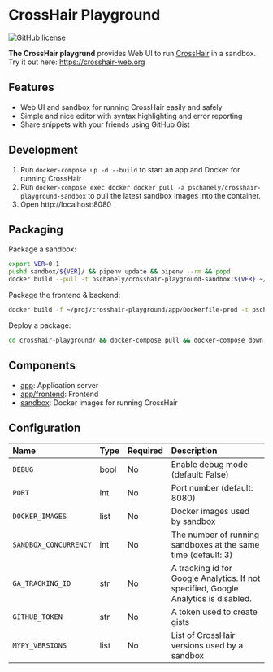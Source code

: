 # CrossHair Playground

[![GitHub license](https://img.shields.io/badge/license-MIT-blue.svg)](https://github.com/pschanely/crosshair-playground/blob/master/LICENSE)

**The CrossHair playgrund** provides Web UI to run [CrossHair](https://github.com/pschanely/CrossHair) in a sandbox. Try it out here: https://crosshair-web.org

## Features
- Web UI and sandbox for running CrossHair easily and safely
- Simple and nice editor with syntax highlighting and error reporting
- Share snippets with your friends using GitHub Gist

## Development
1. Run `docker-compose up -d --build` to start an app and Docker for running CrossHair
2. Run `docker-compose exec docker docker pull -a pschanely/crosshair-playground-sandbox` to pull the latest sandbox images into the container.
3. Open http://localhost:8080

## Packaging
Package a sandbox:
```sh
export VER=0.1
pushd sandbox/${VER}/ && pipenv update && pipenv --rm && popd
docker build --pull -t pschanely/crosshair-playground-sandbox:${VER} ~/proj/crosshair-playground/sandbox/${VER}/ && docker push pschanely/crosshair-playground-sandbox
```
Package the frontend & backend:
```sh
docker build -f ~/proj/crosshair-playground/app/Dockerfile-prod -t pschanely/crosshair-playground:latest ~/proj/crosshair-playground/app/ && docker push pschanely/crosshair-playground
```
Deploy a package:
```sh
cd crosshair-playground/ && docker-compose pull && docker-compose down && docker-compose up -d && docker-compose exec docker docker pull -a pschanely/crosshair-playground-sandbox
```

## Components
- [app](app): Application server
- [app/frontend](app/frontend): Frontend
- [sandbox](sandbox): Docker images for running CrossHair

## Configuration
| Name | Type | Required | Description |
|:-----|:-----|:---------|:------------|
| `DEBUG` | bool | No | Enable debug mode (default: False) |
| `PORT` | int | No | Port number (default: 8080) |
| `DOCKER_IMAGES` | list | No | Docker images used by sandbox |
| `SANDBOX_CONCURRENCY` | int | No | The number of running sandboxes at the same time (default: 3) |
| `GA_TRACKING_ID` | str | No | A tracking id for Google Analytics. If not specified, Google Analytics is disabled. |
| `GITHUB_TOKEN` | str | No | A token used to create gists |
| `MYPY_VERSIONS` | list | No | List of CrossHair versions used by a sandbox |
